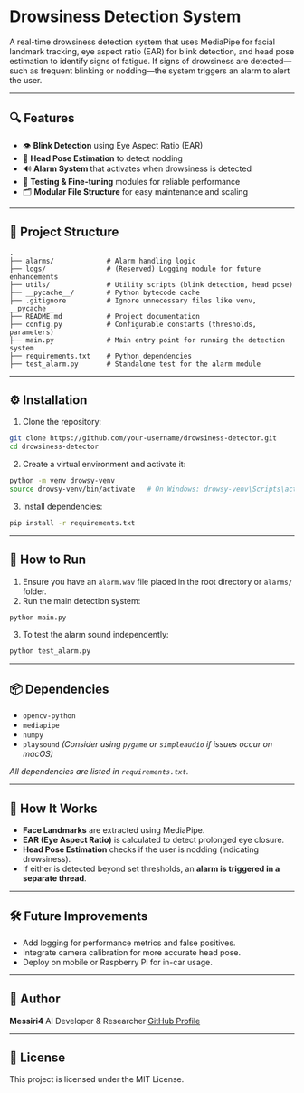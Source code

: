 # Drowsiness Detection System

A real-time drowsiness detection system that uses MediaPipe for facial landmark tracking, eye aspect ratio (EAR) for blink detection, and head pose estimation to identify signs of fatigue. If signs of drowsiness are detected—such as frequent blinking or nodding—the system triggers an alarm to alert the user.

---

## 🔍 Features

* 👁️ **Blink Detection** using Eye Aspect Ratio (EAR)
* 🧠 **Head Pose Estimation** to detect nodding
* 🔊 **Alarm System** that activates when drowsiness is detected
* 🧪 **Testing & Fine-tuning** modules for reliable performance
* 🗂️ **Modular File Structure** for easy maintenance and scaling

---

## 📁 Project Structure

```
.
├── alarms/             # Alarm handling logic
├── logs/               # (Reserved) Logging module for future enhancements
├── utils/              # Utility scripts (blink detection, head pose)
├── __pycache__/        # Python bytecode cache
├── .gitignore          # Ignore unnecessary files like venv, __pycache__
├── README.md           # Project documentation
├── config.py           # Configurable constants (thresholds, parameters)
├── main.py             # Main entry point for running the detection system
├── requirements.txt    # Python dependencies
├── test_alarm.py       # Standalone test for the alarm module
```

---

## ⚙️ Installation

1. Clone the repository:

```bash
git clone https://github.com/your-username/drowsiness-detector.git
cd drowsiness-detector
```

2. Create a virtual environment and activate it:

```bash
python -m venv drowsy-venv
source drowsy-venv/bin/activate   # On Windows: drowsy-venv\Scripts\activate
```

3. Install dependencies:

```bash
pip install -r requirements.txt
```

---

## 🚀 How to Run

1. Ensure you have an `alarm.wav` file placed in the root directory or `alarms/` folder.
2. Run the main detection system:

```bash
python main.py
```

3. To test the alarm sound independently:

```bash
python test_alarm.py
```

---

## 📦 Dependencies

* `opencv-python`
* `mediapipe`
* `numpy`
* `playsound` *(Consider using `pygame` or `simpleaudio` if issues occur on macOS)*

*All dependencies are listed in `requirements.txt`.*

---

## 🧠 How It Works

* **Face Landmarks** are extracted using MediaPipe.
* **EAR (Eye Aspect Ratio)** is calculated to detect prolonged eye closure.
* **Head Pose Estimation** checks if the user is nodding (indicating drowsiness).
* If either is detected beyond set thresholds, an **alarm is triggered in a separate thread**.

---

## 🛠 Future Improvements

* Add logging for performance metrics and false positives.
* Integrate camera calibration for more accurate head pose.
* Deploy on mobile or Raspberry Pi for in-car usage.

---

## 👤 Author

**Messiri4**
AI Developer & Researcher
[GitHub Profile](https://github.com/Messiri4)

---

## 📜 License

This project is licensed under the MIT License.

